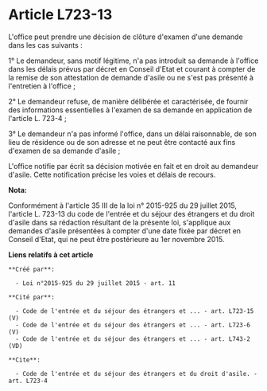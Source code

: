 # Article L723-13

L'office peut prendre une décision de clôture d'examen d'une demande dans les cas suivants : 

1° Le demandeur, sans motif légitime, n'a pas introduit sa demande à l'office dans les délais prévus par décret en Conseil
d'Etat et courant à compter de la remise de son attestation de demande d'asile ou ne s'est pas présenté à l'entretien à
l'office ; 

2° Le demandeur refuse, de manière délibérée et caractérisée, de fournir des informations essentielles à l'examen de sa
demande en application de l'article L. 723-4 ; 

3° Le demandeur n'a pas informé l'office, dans un délai raisonnable, de son lieu de résidence ou de son adresse et ne peut
être contacté aux fins d'examen de sa demande d'asile ; 

L'office notifie par écrit sa décision motivée en fait et en droit au demandeur d'asile. Cette notification précise les voies
et délais de recours.

**Nota:**

Conformément à l'article 35 III de la loi n° 2015-925 du 29 juillet 2015, l'article L. 723-13 du code de l'entrée et du
séjour des étrangers et du droit d'asile dans sa rédaction résultant de la présente loi, s'applique aux demandes d'asile
présentées à compter d'une date fixée par décret en Conseil d'Etat, qui ne peut être postérieure au 1er novembre 2015.

**Liens relatifs à cet article**

	**Créé par**:

	  - Loi n°2015-925 du 29 juillet 2015 - art. 11

	**Cité par**:

	  - Code de l'entrée et du séjour des étrangers et ... - art. L723-15 (V)
	  - Code de l'entrée et du séjour des étrangers et ... - art. L723-6 (V)
	  - Code de l'entrée et du séjour des étrangers et ... - art. L743-2 (VD)

	**Cite**:

	  - Code de l'entrée et du séjour des étrangers et du droit d'asile. - art. L723-4
